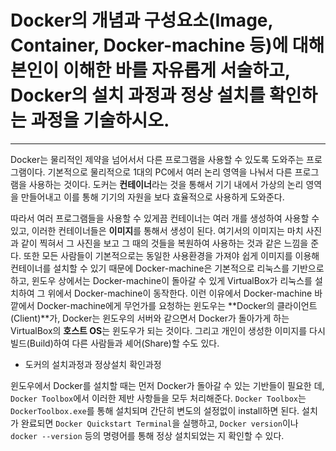  # Docker의 개념과 구성요소(Image, Container, Docker-machine 등)에 대해 본인이 이해한 바를 자유롭게 서술하고, Docker의 설치 과정과 정상 설치를 확인하는 과정을 기술하시오.
 ***
 
   Docker는 물리적인 제약을 넘어서서 다른 프로그램을 사용할 수 있도록 도와주는 프로그램이다.
   기본적으로 물리적으로 1대의 PC에서 여러 논리 영역을 나눠서 다른 프로그램을 사용하는 것이다.
   도커는 **컨테이너**라는 것을 통해서 기기 내에서 가상의 논리 영역을 만들어내고 이를 통해 기기의 자원을 보다 효율적으로 사용하게 도와준다.
    
   따라서 여러 프로그램들을 사용할 수 있게끔 컨테이너는 여러 개를 생성하여 사용할 수 있고, 이러한 컨테이너들은 **이미지**를 통해서 생성이 된다. 여기서의 이미지는 마치 사진과 같이 찍혀서 그 사진을 보고 그 때의 것들을 복원하여 사용하는 것과 같은 느낌을 준다.
   또한 모든 사람들이 기본적으로는 동일한 사용환경을 가져야 쉽게 이미지를 이용해 컨테이너를 설치할 수 있기 때문에 Docker-machine은 기본적으로 리눅스를 기반으로 하고, 윈도우 상에서는 Docker-machine이 돌아갈 수 있게 VirtualBox가 리눅스를 설치하여 그 위에서 Docker-machine이 동작한다.
   이런 이유에서 Docker-machine 바깥에서 Docker-machine에게 무언가를 요청하는 윈도우는 **Docker의 클라이언트(Client)**가, Docker는 윈도우의 서버와 같으면서 Docker가 돌아가게 하는 VirtualBox의 **호스트 OS**는 윈도우가 되는 것이다.
    그리고 개인이 생성한 이미지를 다시 빌드(Build)하여 다른 사람들과 셰어(Share)할 수도 있다.
    
    
   * 도커의 설치과정과 정상설치 확인과정
    
   윈도우에서 Docker를 설치할 때는 먼저 Docker가 돌아갈 수 있는 기반들이 필요한 데, `Docker Toolbox`에서 이러한 제반 사항들을 모두 처리해준다.
   `Docker Toolbox`는 `DockerToolbox.exe`를 통해 설치되며 간단히 변도의 설정없이 install하면 된다.
   설치가 완료되면 `Docker Quickstart Terminal`을 실행하고, `Docker version`이나 `docker --version` 등의 명령어를 통해 정상 설치되었는 지 확인할 수 있다.
